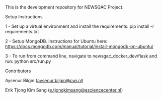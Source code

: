 This is the development repository for NEWSGAC Project. 

Setup Instructions

1 - Set up a virtual environment and install the requirements:
pip install -r requirements.txt

2 - Setup MongoDB. Instructions for Ubuntu here: https://docs.mongodb.com/manual/tutorial/install-mongodb-on-ubuntu/

3 - To run from command line, navigate to newsgac_docker_dev/flask and run:
python src/run.py

Contributors

Aysenur Bilgin (aysenur.bilgin@cwi.nl)

Erik Tjong Kim Sang (e.tjongkimsang@esciencecenter.nl)